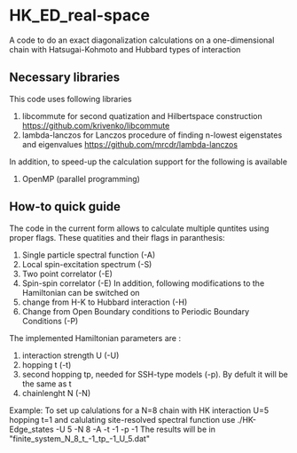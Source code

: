 # HK_ED_real-space
A code to do an exact diagonalization calculations on a one-dimensional chain with Hatsugai-Kohmoto and Hubbard types of interaction
## Necessary libraries
This code uses following libraries 
1. libcommute for second quatization and Hilbertspace construction
     https://github.com/krivenko/libcommute
2. lambda-lanczos for Lanczos procedure of finding n-lowest eigenstates and eigenvalues
    https://github.com/mrcdr/lambda-lanczos

In addition, to speed-up the calculation support for the following is available
1. OpenMP (parallel programming) 

## How-to quick guide
The code in the current form allows to calculate multiple quntites using proper flags. These quatities and their flags in paranthesis:
1. Single particle spectral function (-A)
2. Local spin-excitation spectrum (-S)
3. Two point correlator (-E)
4. Spin-spin correlator (-E)
In addition, following modifications to the Hamiltonian can be switched on
1. change from H-K to Hubbard interaction (-H)
2. Change from Open Boundary conditions to Periodic Boundary Conditions (-P)

The implemented Hamiltonian parameters are :
1. interaction strength U (-U)
2. hopping t (-t)
3. second hopping tp, needed for SSH-type models (-p). By defult it will be the same as t
4. chainlenght N (-N)

Example:
To set up calulations for a N=8 chain with HK interaction U=5 hopping t=1 and calulating site-resolved spectral function use
./HK-Edge_states -U 5 -N 8 -A -t -1 -p -1
The results will be in "finite_system_N_8_t_-1_tp_-1_U_5.dat"
